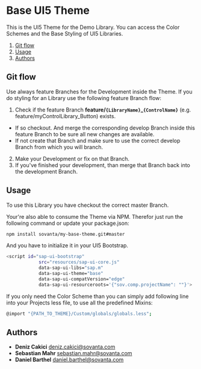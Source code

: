 # Base UI5 Theme

This is the UI5 Theme for the Demo Library. You can access the Color Schemes and the Base Styling of UI5 Libraries.

  1. [Git flow](#git-flow)
  2. [Usage](#usage)
  3. [Authors](#authors)

## Git flow
Use always feature Branches for the Development inside the Theme. If you do styling for an Library use the following feature Branch flow:

1. Check if the feature Branch **feature/`{LibraryName}`_`{ControlName}`** (e.g. feature/myControlLibrary_Button) exists. 
 - If so checkout. And merge the corresponding develop Branch inside this feature Branch to be sure all new changes are available.
 - If not create that Branch and make sure to use the correct develop Branch from which you will branch.
2. Make your Development or fix on that Branch.
3. If you've finished your development, than merge that Branch back into the development Branch.

## Usage

To use this Library you have checkout the correct master Branch. 

Your're also able to consume the Theme via NPM. Therefor just run the following command or update your package.json:

```sh
npm install sovanta/my-base-theme.git#master
```

And you have to initialize it in your UI5 Bootstrap.

```sh
<script id="sap-ui-bootstrap"
            src="resources/sap-ui-core.js"
            data-sap-ui-libs="sap.m"
            data-sap-ui-theme="base"
            data-sap-ui-compatVersion="edge"
            data-sap-ui-resourceroots='{"sov.comp.projectName": ""}'>
```

If you only need the Color Scheme than you can simply add following line into your Projects less file, to use all the predefined Mixins:
```sh
@import "{PATH_TO_THEME}/Custom/globals/globals.less";
```

## Authors

* **Deniz Cakici** <deniz.cakici@sovanta.com>
* **Sebastian Mahr** <sebastian.mahr@sovanta.com>
* **Daniel Barthel** <daniel.barthel@sovanta.com>
